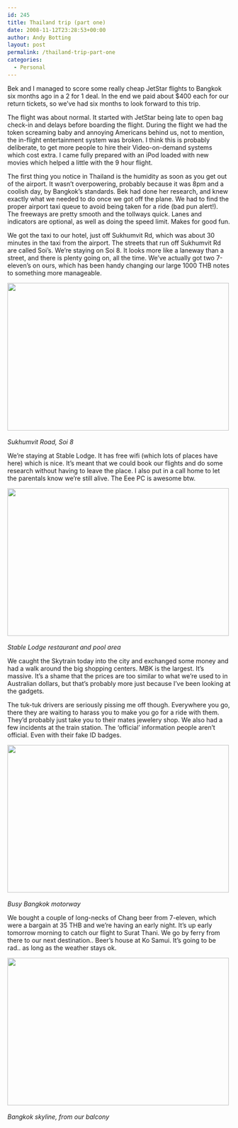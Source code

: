 ```yaml
---
id: 245
title: Thailand trip (part one)
date: 2008-11-12T23:28:53+00:00
author: Andy Botting
layout: post
permalink: /thailand-trip-part-one
categories:
  - Personal
---
```

Bek and I managed to score some really cheap JetStar flights to Bangkok six months ago in a 2 for 1 deal. In the end we paid about $400 each for our return tickets, so we&#8217;ve had six months to look forward to this trip.

The flight was about normal. It started with JetStar being late to open bag check-in and delays before boarding the flight. During the flight we had the token screaming baby and annoying Americans behind us, not to mention, the in-flight entertainment system was broken. I think this is probably deliberate, to get more people to hire their Video-on-demand systems which cost extra. I came fully prepared with an iPod loaded with new movies which helped a little with the 9 hour flight.

The first thing you notice in Thailand is the humidity as soon as you get out of the airport. It wasn&#8217;t overpowering, probably because it was 8pm and a coolish day, by Bangkok&#8217;s standards. Bek had done her research, and knew exactly what we needed to do once we got off the plane. We had to find the proper airport taxi queue to avoid being taken for a ride (bad pun alert!). The freeways are pretty smooth and the tollways quick. Lanes and indicators are optional, as well as doing the speed limit. Makes for good fun.

We got the taxi to our hotel, just off Sukhumvit Rd, which was about 30 minutes in the taxi from the airport. The streets that run off Sukhumvit Rd are called Soi&#8217;s. We&#8217;re staying on Soi 8. It looks more like a laneway than a street, and there is plenty going on, all the time. We&#8217;ve actually got two 7-eleven&#8217;s on ours, which has been handy changing our large 1000 THB notes to something more manageable.

[<img src="/assets/images/img_1382.jpg" alt="" title="Soi 8" width="500" height="333" class="alignnone size-full wp-image-249" srcset="/assets/images/img_1382.jpg 1024w, /assets/images/img_1382-300x200.jpg 300w" sizes="(max-width: 500px) 100vw, 500px" />](/assets/images/img_1382.jpg)
  
_Sukhumvit Road, Soi 8_

We&#8217;re staying at Stable Lodge. It has free wifi (which lots of places have here) which is nice. It&#8217;s meant that we could book our flights and do some research without having to leave the place. I also put in a call home to let the parentals know we&#8217;re still alive. The Eee PC is awesome btw.

[<img src="/assets/images/img_1388.jpg" alt="" title="Stable Lodge restaurant and pool area" width="500" height="333" class="alignnone size-full wp-image-252" srcset="/assets/images/img_1388.jpg 1024w, /assets/images/img_1388-300x200.jpg 300w" sizes="(max-width: 500px) 100vw, 500px" />](/assets/images/img_1388.jpg)
  
_Stable Lodge restaurant and pool area_

We caught the Skytrain today into the city and exchanged some money and had a walk around the big shopping centers. MBK is the largest. It&#8217;s massive. It&#8217;s a shame that the prices are too similar to what we&#8217;re used to in Australian dollars, but that&#8217;s probably more just because I&#8217;ve been looking at the gadgets. 

The tuk-tuk drivers are seriously pissing me off though. Everywhere you go, there they are waiting to harass you to make you go for a ride with them. They&#8217;d probably just take you to their mates jewelery shop. We also had a few incidents at the train station. The &#8216;official&#8217; information people aren&#8217;t official. Even with their fake ID badges.

[<img src="/assets/images/img_1386.jpg" alt="" title="Busy Bangkok Motorway" width="500" height="333" class="alignnone size-full wp-image-251" srcset="/assets/images/img_1386.jpg 1024w, /assets/images/img_1386-300x200.jpg 300w" sizes="(max-width: 500px) 100vw, 500px" />](/assets/images/img_1386.jpg)
  
_Busy Bangkok motorway_

We bought a couple of long-necks of Chang beer from 7-eleven, which were a bargain at 35 THB and we&#8217;re having an early night. It&#8217;s up early tomorrow morning to catch our flight to Surat Thani. We go by ferry from there to our next destination.. Beer&#8217;s house at Ko Samui. It&#8217;s going to be rad.. as long as the weather stays ok. 

[<img src="/assets/images/img_1389.jpg" alt="" title="Bangkok skyline" width="500" height="333" class="alignnone size-full wp-image-253" srcset="/assets/images/img_1389.jpg 1024w, /assets/images/img_1389-300x200.jpg 300w" sizes="(max-width: 500px) 100vw, 500px" />](/assets/images/img_1389.jpg)
  
_Bangkok skyline, from our balcony_